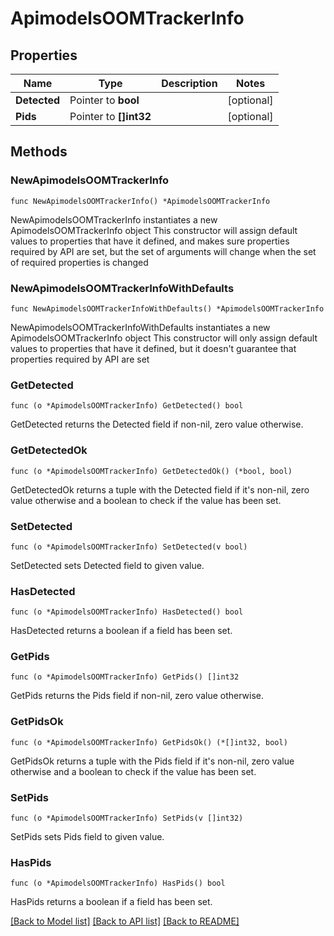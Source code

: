 # ApimodelsOOMTrackerInfo

## Properties

Name | Type | Description | Notes
------------ | ------------- | ------------- | -------------
**Detected** | Pointer to **bool** |  | [optional] 
**Pids** | Pointer to **[]int32** |  | [optional] 

## Methods

### NewApimodelsOOMTrackerInfo

`func NewApimodelsOOMTrackerInfo() *ApimodelsOOMTrackerInfo`

NewApimodelsOOMTrackerInfo instantiates a new ApimodelsOOMTrackerInfo object
This constructor will assign default values to properties that have it defined,
and makes sure properties required by API are set, but the set of arguments
will change when the set of required properties is changed

### NewApimodelsOOMTrackerInfoWithDefaults

`func NewApimodelsOOMTrackerInfoWithDefaults() *ApimodelsOOMTrackerInfo`

NewApimodelsOOMTrackerInfoWithDefaults instantiates a new ApimodelsOOMTrackerInfo object
This constructor will only assign default values to properties that have it defined,
but it doesn't guarantee that properties required by API are set

### GetDetected

`func (o *ApimodelsOOMTrackerInfo) GetDetected() bool`

GetDetected returns the Detected field if non-nil, zero value otherwise.

### GetDetectedOk

`func (o *ApimodelsOOMTrackerInfo) GetDetectedOk() (*bool, bool)`

GetDetectedOk returns a tuple with the Detected field if it's non-nil, zero value otherwise
and a boolean to check if the value has been set.

### SetDetected

`func (o *ApimodelsOOMTrackerInfo) SetDetected(v bool)`

SetDetected sets Detected field to given value.

### HasDetected

`func (o *ApimodelsOOMTrackerInfo) HasDetected() bool`

HasDetected returns a boolean if a field has been set.

### GetPids

`func (o *ApimodelsOOMTrackerInfo) GetPids() []int32`

GetPids returns the Pids field if non-nil, zero value otherwise.

### GetPidsOk

`func (o *ApimodelsOOMTrackerInfo) GetPidsOk() (*[]int32, bool)`

GetPidsOk returns a tuple with the Pids field if it's non-nil, zero value otherwise
and a boolean to check if the value has been set.

### SetPids

`func (o *ApimodelsOOMTrackerInfo) SetPids(v []int32)`

SetPids sets Pids field to given value.

### HasPids

`func (o *ApimodelsOOMTrackerInfo) HasPids() bool`

HasPids returns a boolean if a field has been set.


[[Back to Model list]](../README.md#documentation-for-models) [[Back to API list]](../README.md#documentation-for-api-endpoints) [[Back to README]](../README.md)


